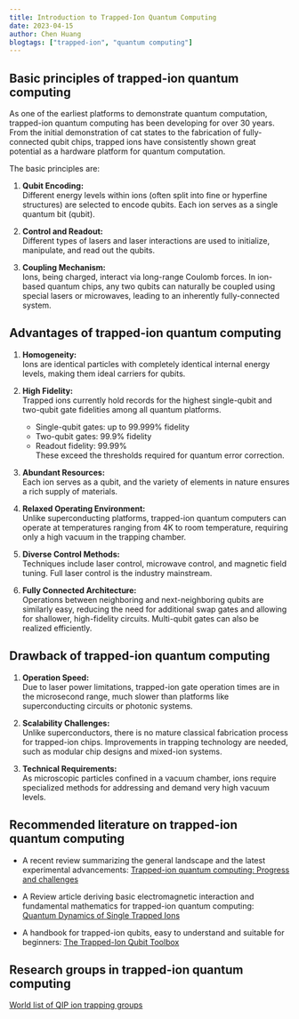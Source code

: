 ```yaml
---
title: Introduction to Trapped-Ion Quantum Computing
date: 2023-04-15
author: Chen Huang
blogtags: ["trapped-ion", "quantum computing"]
---
```


## Basic principles of trapped-ion quantum computing

As one of the earliest platforms to demonstrate quantum computation, trapped-ion quantum computing has been developing for over 30 years. From the initial demonstration of cat states to the fabrication of fully-connected qubit chips, trapped ions have consistently shown great potential as a hardware platform for quantum computation.

The basic principles are:

1. **Qubit Encoding:**  
   Different energy levels within ions (often split into fine or hyperfine structures) are selected to encode qubits. Each ion serves as a single quantum bit (qubit).

2. **Control and Readout:**  
   Different types of lasers and laser interactions are used to initialize, manipulate, and read out the qubits.

3. **Coupling Mechanism:**  
   Ions, being charged, interact via long-range Coulomb forces. In ion-based quantum chips, any two qubits can naturally be coupled using special lasers or microwaves, leading to an inherently fully-connected system.

## Advantages of trapped-ion quantum computing

1. **Homogeneity:**  
   Ions are identical particles with completely identical internal energy levels, making them ideal carriers for qubits.

2. **High Fidelity:**  
   Trapped ions currently hold records for the highest single-qubit and two-qubit gate fidelities among all quantum platforms.

   - Single-qubit gates: up to 99.999% fidelity
   - Two-qubit gates: 99.9% fidelity
   - Readout fidelity: 99.99%  
     These exceed the thresholds required for quantum error correction.

3. **Abundant Resources:**  
   Each ion serves as a qubit, and the variety of elements in nature ensures a rich supply of materials.

4. **Relaxed Operating Environment:**  
   Unlike superconducting platforms, trapped-ion quantum computers can operate at temperatures ranging from 4K to room temperature, requiring only a high vacuum in the trapping chamber.

5. **Diverse Control Methods:**  
   Techniques include laser control, microwave control, and magnetic field tuning. Full laser control is the industry mainstream.

6. **Fully Connected Architecture:**  
   Operations between neighboring and next-neighboring qubits are similarly easy, reducing the need for additional swap gates and allowing for shallower, high-fidelity circuits. Multi-qubit gates can also be realized efficiently.

## Drawback of trapped-ion quantum computing

1. **Operation Speed:**  
   Due to laser power limitations, trapped-ion gate operation times are in the microsecond range, much slower than platforms like superconducting circuits or photonic systems.

2. **Scalability Challenges:**  
   Unlike superconductors, there is no mature classical fabrication process for trapped-ion chips. Improvements in trapping technology are needed, such as modular chip designs and mixed-ion systems.

3. **Technical Requirements:**  
   As microscopic particles confined in a vacuum chamber, ions require specialized methods for addressing and demand very high vacuum levels.

## Recommended literature on trapped-ion quantum computing

- A recent review summarizing the general landscape and the latest experimental advancements: [Trapped-ion quantum computing: Progress and challenges](https://pubs.aip.org/aip/apr/article-abstract/6/2/021314/570103/Trapped-ion-quantum-computing-Progress-and?redirectedFrom=fulltext)

- A Review article deriving basic electromagnetic interaction and fundamental mathematics for trapped-ion quantum computing: [Quantum Dynamics of Single Trapped Ions](https://www.quantumoptics.at/images/publications/papers/rmp03_blatt.pdf)

- A handbook for trapped-ion qubits, easy to understand and suitable for beginners: [The Trapped-Ion Qubit Toolbox](https://www.weizmann.ac.il/complex/ozeri/sites/complex.ozeri/files/publications/00107514.2011.pdf)

## Research groups in trapped-ion quantum computing

[World list of QIP ion trapping groups](https://quantumoptics.at/images/miscellaneous/IonTrappers.pdf)
